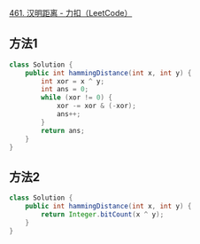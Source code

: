 [461. 汉明距离 - 力扣（LeetCode）](https://leetcode.cn/problems/hamming-distance/description/)



## 方法1

```java
class Solution {
    public int hammingDistance(int x, int y) {
        int xor = x ^ y;
        int ans = 0;
        while (xor != 0) {
            xor -= xor & (-xor);
            ans++;
        }
        return ans;
    }
}
```





## 方法2

```java
class Solution {
    public int hammingDistance(int x, int y) {
        return Integer.bitCount(x ^ y);
    }
}
```